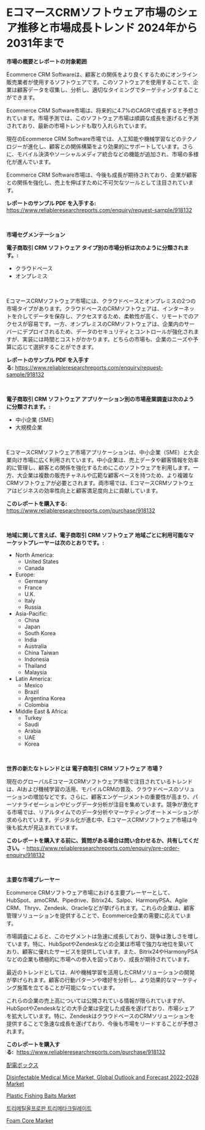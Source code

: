 <p><h1>EコマースCRMソフトウェア市場のシェア推移と市場成長トレンド 2024年から2031年まで</h1></p><p><strong>市場の概要とレポートの対象範囲</strong></p>
<p><p>Ecommerce CRM Softwareは、顧客との関係をより良くするためにオンライン販売業者が使用するソフトウェアです。このソフトウェアを使用することで、企業は顧客データを収集し、分析し、適切なタイミングでターゲティングすることができます。</p><p>Ecommerce CRM Software市場は、将来的に4.7%のCAGRで成長すると予想されています。市場予測では、このソフトウェア市場は順調な成長を遂げると予測されており、最新の市場トレンドも取り入れられています。</p><p>現在のEcommerce CRM Software市場では、人工知能や機械学習などのテクノロジーが進化し、顧客との関係構築をより効果的にサポートしています。さらに、モバイル決済やソーシャルメディア統合などの機能が追加され、市場の多様化が進んでいます。</p><p>Ecommerce CRM Software市場は、今後も成長が期待されており、企業が顧客との関係を強化し、売上を伸ばすために不可欠なツールとして注目されています。</p></p>
<p><strong>レポートのサンプル PDF を入手する:</strong> <a href="https://www.reliableresearchreports.com/enquiry/request-sample/918132">https://www.reliableresearchreports.com/enquiry/request-sample/918132</a></p>
<p>&nbsp;</p>
<p><strong>市場セグメンテーション</strong></p>
<p><strong>電子商取引 CRM ソフトウェア タイプ別の市場分析は次のように分類されます。:</strong></p>
<p><ul><li>クラウドベース</li><li>オンプレミス</li></ul></p>
<p>&nbsp;</p>
<p><p>EコマースCRMソフトウェア市場には、クラウドベースとオンプレミスの2つの市場タイプがあります。クラウドベースのCRMソフトウェアは、インターネットを介してデータを保存し、アクセスするため、柔軟性が高く、リモートでのアクセスが容易です。一方、オンプレミスのCRMソフトウェアは、企業内のサーバーにデプロイされるため、データのセキュリティとコントロールが強化されますが、実装には時間とコストがかかります。どちらの市場も、企業のニーズや予算に応じて選択することができます。</p></p>
<p><strong>レポートのサンプル PDF を入手する:</strong>&nbsp;<a href="https://www.reliableresearchreports.com/enquiry/request-sample/918132">https://www.reliableresearchreports.com/enquiry/request-sample/918132</a></p>
<p>&nbsp;</p>
<p><strong> 電子商取引 CRM ソフトウェア アプリケーション別の市場産業調査は次のように分類されます。:</strong></p>
<p><ul><li>中小企業 (SME)</li><li>大規模企業</li></ul></p>
<p>&nbsp;</p>
<p><p>EコマースCRMソフトウェア市場アプリケーションは、中小企業（SME）と大企業向け市場に広く利用されています。中小企業は、売上データや顧客情報を効率的に管理し、顧客との関係を強化するためにこのソフトウェアを利用します。一方、大企業は複数の販売チャネルや広範な顧客ベースを持つため、より複雑なCRMソフトウェアが必要とされます。両市場では、EコマースCRMソフトウェアはビジネスの効率性向上と顧客満足度向上に貢献しています。</p></p>
<p><strong>このレポートを購入する:</strong>&nbsp; <a href="https://www.reliableresearchreports.com/purchase/918132">https://www.reliableresearchreports.com/purchase/918132</a></p>
<p>&nbsp;</p>
<p><strong>地域に関して言えば、電子商取引 CRM ソフトウェア 地域ごとに利用可能なマーケットプレーヤーは次のとおりです。:</strong></p>
<p><ul>
    <li>
        North America:
        <ul>
            <li>United States</li>
            <li>Canada</li>
        </ul>
    </li>
    <li>
        Europe:
        <ul>
            <li>Germany</li>
            <li>France</li>
            <li>U.K.</li>
            <li>Italy</li>
            <li>Russia</li>
        </ul>
    </li>
    <li>
        Asia-Pacific:
        <ul>
            <li>China</li>
            <li>Japan</li>
            <li>South Korea</li>
            <li>India</li>
            <li>Australia</li>
            <li>China Taiwan</li>
            <li>Indonesia</li>
            <li>Thailand</li>
            <li>Malaysia</li>
        </ul>
    </li>
    <li>
        Latin America:
        <ul>
            <li>Mexico</li>
            <li>Brazil</li>
            <li>Argentina Korea</li>
            <li>Colombia</li>
        </ul>
    </li>
    <li>
        Middle East & Africa:
        <ul>
            <li>Turkey</li>
            <li>Saudi</li>
            <li>Arabia</li>
            <li>UAE</li>
            <li>Korea</li>
        </ul>
    </li>
    </ul></p>
<p>&nbsp;</p>
<p><strong>世界の新たなトレンドとは 電子商取引 CRM ソフトウェア 市場？</strong></p>
<p><p>現在のグローバルEコマースCRMソフトウェア市場で注目されているトレンドは、AIおよび機械学習の活用、モバイルCRMの普及、クラウドベースのソリューションの増加などです。さらに、顧客エンゲージメントの重要性が高まり、パーソナライゼーションやビッグデータ分析が注目を集めています。競争が激化する市場では、リアルタイムでのデータ分析やマーケティングオートメーションが求められています。デジタル化が進む中、EコマースCRMソフトウェア市場は今後も拡大が見込まれています。</p></p>
<p><strong>このレポートを購入する前に、質問がある場合は問い合わせるか、共有してください。</strong>- <a href="https://www.reliableresearchreports.com/enquiry/pre-order-enquiry/918132">https://www.reliableresearchreports.com/enquiry/pre-order-enquiry/918132</a></p>
<p>&nbsp;</p>
<p><strong>主要な市場プレーヤー</strong></p>
<p><p>Ecommerce CRMソフトウェア市場における主要プレーヤーとして、HubSpot、amoCRM、Pipedrive、Bitrix24、Salpo、HarmonyPSA、Agile CRM、Thryv、Zendesk、Oracleなどが挙げられます。これらの企業は、顧客管理ソリューションを提供することで、Ecommerce企業の需要に応えています。</p><p>市場調査によると、このセグメントは急速に成長しており、競争は激しさを増しています。特に、HubSpotやZendeskなどの企業は市場で強力な地位を築いており、顧客に優れたサービスを提供しています。また、Bitrix24やHarmonyPSAなどの企業も積極的に市場への参入を図っており、成長が期待されています。</p><p>最近のトレンドとしては、AIや機械学習を活用したCRMソリューションの開発が挙げられます。顧客の行動パターンや嗜好を分析し、より効果的なマーケティング施策を立てることが可能になっています。</p><p>これらの企業の売上高については公開されている情報が限られていますが、HubSpotやZendeskなどの大手企業は安定した成長を遂げており、市場シェアを拡大しています。特に、ZendeskはクラウドベースのCRMソリューションを提供することで急速な成長を遂げており、今後も市場をリードすることが予想されます。</p></p>
<p><strong>このレポートを購入する:</strong>&nbsp;&nbsp;<a href="https://www.reliableresearchreports.com/purchase/918132">https://www.reliableresearchreports.com/purchase/918132</a></p>
<p><p><a href="https://medium.com/@tilico28/%E9%85%8D%E9%9B%BB%E3%83%9C%E3%83%83%E3%82%AF%E3%82%B9%E5%B8%82%E5%A0%B4%E3%81%AE%E3%83%88%E3%83%AC%E3%83%B3%E3%83%89%E3%81%A8%E5%B8%82%E5%A0%B4%E5%88%86%E6%9E%90%E3%81%AF-2024%E5%B9%B4%E3%81%8B%E3%82%892031%E5%B9%B4%E3%81%BE%E3%81%A7%E3%81%AE%E6%9C%9F%E9%96%93%E3%81%AB%E4%BA%88%E6%B8%AC%E3%81%95%E3%82%8C%E3%81%A6%E3%81%84%E3%81%BE%E3%81%99-87e94b6598b0">配電ボックス</a></p><p><a href="https://silk-columnist-571.notion.site/Disinfectable-Medical-Mice-Market-Global-Outlook-and-Forecast-2022-2028-Market-Size-Evaluating-its-61a587eae8f84164b41fc2622c93212d">Disinfectable Medical Mice Market, Global Outlook and Forecast 2022-2028 Market</a></p><p><a href="https://github.com/eeaveuhhh/Market-Research-Report-List-1/blob/main/plastic-fishing-baits-market.md">Plastic Fishing Baits Market</a></p><p><a href="https://medium.com/@ihrwupjwoda2503/%ED%8A%B8%EB%A6%AC%EB%A9%94%ED%8B%B8%EC%98%AC%ED%94%84%EB%A1%9C%ED%8C%90-%ED%8A%B8%EB%A6%AC%EB%A9%94%ED%83%80%ED%81%AC%EB%A6%B4%EB%A0%88%EC%9D%B4%ED%8A%B8-%EC%8B%9C%EC%9E%A5-%EA%B2%BD%EC%9F%81-%EB%B6%84%EC%84%9D-%EC%8B%9C%EC%9E%A5-%EB%8F%99%ED%96%A5-%EB%B0%8F-2031%EB%85%84%EA%B9%8C%EC%A7%80%EC%9D%98-%EC%98%88%EC%B8%A1-e017c4a844dc">트리메틸올프로판 트리메타크릴레이트</a></p><p><a href="https://view.publitas.com/reportprime-1/foam-core-market-analysis-and-market-size-global-industry-overview-market-segmentation-and-forecast-2024-to-2031/">Foam Core Market</a></p></p>